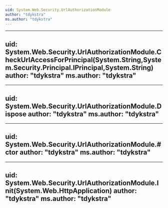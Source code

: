 ```yaml
---
uid: System.Web.Security.UrlAuthorizationModule
author: "tdykstra"
ms.author: "tdykstra"
---
```


---
uid: System.Web.Security.UrlAuthorizationModule.CheckUrlAccessForPrincipal(System.String,System.Security.Principal.IPrincipal,System.String)
author: "tdykstra"
ms.author: "tdykstra"
---

---
uid: System.Web.Security.UrlAuthorizationModule.Dispose
author: "tdykstra"
ms.author: "tdykstra"
---

---
uid: System.Web.Security.UrlAuthorizationModule.#ctor
author: "tdykstra"
ms.author: "tdykstra"
---

---
uid: System.Web.Security.UrlAuthorizationModule.Init(System.Web.HttpApplication)
author: "tdykstra"
ms.author: "tdykstra"
---
